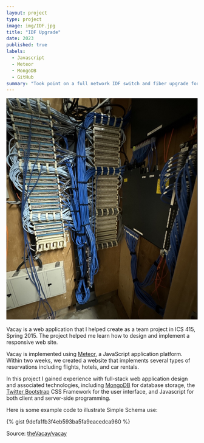 ```yaml
---
layout: project
type: project
image: img/IDF.jpg
title: "IDF Upgrade"
date: 2023
published: true
labels:
  - Javascript
  - Meteor
  - MongoDB
  - GitHub
summary: "Took point on a full network IDF switch and fiber upgrade for the Hawaii Convention Center."
---
```


<img class="img-fluid" src="img/IDF.jpg">

Vacay is a web application that I helped create as a team project in ICS 415, Spring 2015. The project helped me learn how to design and implement a responsive web site.

Vacay is implemented using [Meteor](http://meteor.com), a JavaScript application platform. Within two weeks, we created a website that implements several types of reservations including flights, hotels, and car rentals.

In this project I gained experience with full-stack web application design and associated technologies, including [MongoDB](http://mongodb.com) for database storage, the [Twitter Bootstrap](http://getbootstrap.com/) CSS Framework for the user interface, and Javascript for both client and server-side programming. 

Here is some example code to illustrate Simple Schema use:

{% gist 9defa1fb3f4eb593ba5fa9eacedca960 %}
 
Source: <a href="https://github.com/theVacay/vacay">theVacay/vacay</a>
